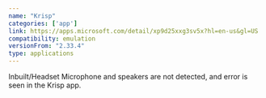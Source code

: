 ```yaml
---
name: "Krisp"
categories: ['app']
link: https://apps.microsoft.com/detail/xp9d25xxg3sv5x?hl=en-us&gl=US
compatibility: emulation
versionFrom: "2.33.4"
type: applications
---
```


Inbuilt/Headset Microphone and speakers are not detected, and error is seen in the Krisp app.